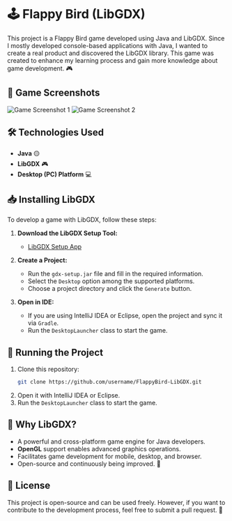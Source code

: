 # 🕹️ Flappy Bird (LibGDX)

This project is a Flappy Bird game developed using Java and LibGDX. Since I mostly developed console-based applications with Java, I wanted to create a real product and discovered the LibGDX library. This game was created to enhance my learning process and gain more knowledge about game development. 🎮

## 📸 Game Screenshots

![Game Screenshot 1](Ekran%20g%C3%B6r%C3%BCnt%C3%BCs%C3%BC%202025-02-06%20195339.png)
![Game Screenshot 2](Ekran%20g%C3%B6r%C3%BCnt%C3%BCs%C3%BC%202025-02-06%20195442.png)

## 🛠️ Technologies Used

- **Java** 🟡
- **LibGDX** 🎮
- **Desktop (PC) Platform** 💻

## 📥 Installing LibGDX

To develop a game with LibGDX, follow these steps:

1. **Download the LibGDX Setup Tool:**
   - [LibGDX Setup App](https://libgdx.com/dev/setup/)

2. **Create a Project:**
   - Run the `gdx-setup.jar` file and fill in the required information.
   - Select the `Desktop` option among the supported platforms.
   - Choose a project directory and click the `Generate` button.

3. **Open in IDE:**
   - If you are using IntelliJ IDEA or Eclipse, open the project and sync it via `Gradle`.
   - Run the `DesktopLauncher` class to start the game.

## 🚀 Running the Project

1. Clone this repository:
   ```sh
   git clone https://github.com/username/FlappyBird-LibGDX.git
   ```
2. Open it with IntelliJ IDEA or Eclipse.
3. Run the `DesktopLauncher` class to start the game.

## 📌 Why LibGDX?

- A powerful and cross-platform game engine for Java developers.
- **OpenGL** support enables advanced graphics operations.
- Facilitates game development for mobile, desktop, and browser.
- Open-source and continuously being improved. 🚀

## 📜 License

This project is open-source and can be used freely. However, if you want to contribute to the development process, feel free to submit a pull request. 🤗

